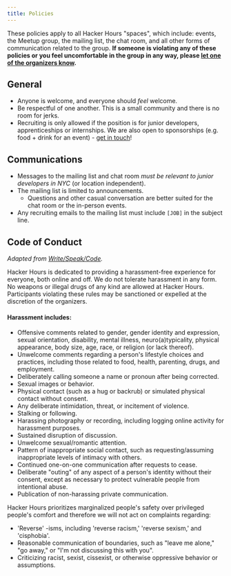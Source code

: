 ```yaml
---
title: Policies
---
```


These policies apply to all Hacker Hours "spaces", which include: events, the Meetup group, the mailing list, the chat room, and all other forms of communication related to the group. **If someone is violating any of these policies or you feel uncomfortable in the group in any way, please [let one of the organizers know](/contact.html).**

## General

* Anyone is welcome, and everyone should _feel_ welcome.
* Be respectful of one another.  This is a small community and there is no room for jerks.
* Recruiting is only allowed if the position is for junior developers, apprenticeships or internships.  We are also open to sponsorships (e.g. food + drink for an event) - [get in touch](/contact.html)!

## Communications

* Messages to the mailing list and chat room *must be relevant to junior developers in NYC* (or location independent).
* The mailing list is limited to announcements.
    * Questions and other casual conversation are better suited for the chat room or the in-person events.
* Any recruiting emails to the mailing list must include `[JOB]` in the subject line.

## Code of Conduct

_Adapted from [Write/Speak/Code](http://www.writespeakcode.com/code-of-conduct.html)._

Hacker Hours is dedicated to providing a harassment-free experience for everyone, both online and off. We do not tolerate harassment in any form. No weapons or illegal drugs of any kind are allowed at Hacker Hours. Participants violating these rules may be sanctioned or expelled at the discretion of the organizers.

#### Harassment includes:

* Offensive comments related to gender, gender identity and expression, sexual orientation, disability, mental illness, neuro(a)typicality, physical appearance, body size, age, race, or religion (or lack thereof).
* Unwelcome comments regarding a person's lifestyle choices and practices, including those related to food, health, parenting, drugs, and employment.
* Deliberately calling someone a name or pronoun after being corrected.
* Sexual images or behavior.
* Physical contact (such as a hug or backrub) or simulated physical contact without consent.
* Any deliberate intimidation, threat, or incitement of violence.
* Stalking or following.
* Harassing photography or recording, including logging online activity for harassment purposes.
* Sustained disruption of discussion.
* Unwelcome sexual/romantic attention.
* Pattern of inappropriate social contact, such as requesting/assuming inappropriate levels of intimacy with others.
* Continued one-on-one communication after requests to cease.
* Deliberate "outing" of any aspect of a person's identity without their consent, except as necessary to protect vulnerable people from intentional abuse.
* Publication of non-harassing private communication.

Hacker Hours prioritizes marginalized people's safety over privileged people's comfort and therefore we will not act on complaints regarding:

* 'Reverse' -isms, including 'reverse racism,' 'reverse sexism,' and 'cisphobia'.
* Reasonable communication of boundaries, such as "leave me alone," "go away," or "I'm not discussing this with you".
* Criticizing racist, sexist, cissexist, or otherwise oppressive behavior or assumptions.
